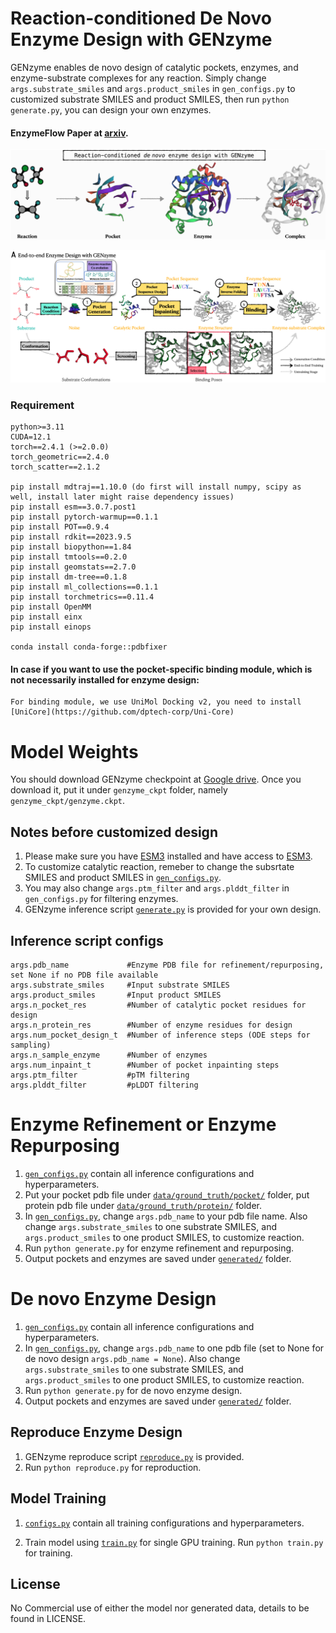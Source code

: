 # Reaction-conditioned De Novo Enzyme Design with GENzyme

GENzyme enables de novo design of catalytic pockets, enzymes, and enzyme-substrate complexes for any reaction. Simply change ```args.substrate_smiles``` and  ```args.product_smiles``` in ```gen_configs.py``` to customized substrate SMILES and product SMILES, then run ```python generate.py```, you can design your own enzymes. 

####  EnzymeFlow Paper at [arxiv](https://arxiv.org/abs/2411.16694).

![genzyme](./image/genzyme.jpg)

![workflow](./image/workflow.jpg)


### Requirement
```
python>=3.11
CUDA=12.1
torch==2.4.1 (>=2.0.0)
torch_geometric==2.4.0
torch_scatter==2.1.2

pip install mdtraj==1.10.0 (do first will install numpy, scipy as well, install later might raise dependency issues)
pip install esm==3.0.7.post1
pip install pytorch-warmup==0.1.1
pip install POT==0.9.4
pip install rdkit==2023.9.5
pip install biopython==1.84
pip install tmtools==0.2.0
pip install geomstats==2.7.0
pip install dm-tree==0.1.8
pip install ml_collections==0.1.1
pip install torchmetrics==0.11.4
pip install OpenMM
pip install einx
pip install einops

conda install conda-forge::pdbfixer
```

#### In case if you want to use the pocket-specific binding module, which is not necessarily installed for enzyme design:
```
For binding module, we use UniMol Docking v2, you need to install [UniCore](https://github.com/dptech-corp/Uni-Core)
```

# Model Weights

You should download GENzyme checkpoint at [Google drive](https://drive.google.com/file/d/1R39bvQwUKqIXeqf4RIsuK-K6RWq4P1gj/view?usp=sharing). Once you download it, put it under ```genzyme_ckpt``` folder, namely ```genzyme_ckpt/genzyme.ckpt```.


## Notes before customized design
 1. Please make sure you have [ESM3](https://github.com/evolutionaryscale/esm/tree/main) installed and have access to [ESM3](https://github.com/evolutionaryscale/esm/tree/main).
 2. To customize catalytic reaction, remeber to change the subsrtate SMILES and product SMILES in [```gen_configs.py```](https://github.com/WillHua127/GENzyme/blob/main/gen_configs.py).
 3. You may also change ```args.ptm_filter``` and ```args.plddt_filter```  in ```gen_configs.py``` for filtering enzymes.
 4. GENzyme inference script [```generate.py```](https://github.com/WillHua127/GENzyme/blob/main/generate.py) is provided for your own design.


## Inference script configs
```
args.pdb_name             #Enzyme PDB file for refinement/repurposing, set None if no PDB file available
args.substrate_smiles     #Input substrate SMILES
args.product_smiles       #Input product SMILES
args.n_pocket_res         #Number of catalytic pocket residues for design
args.n_protein_res        #Number of enzyme residues for design
args.num_pocket_design_t  #Number of inference steps (ODE steps for sampling)
args.n_sample_enzyme      #Number of enzymes
args.num_inpaint_t        #Number of pocket inpainting steps
args.ptm_filter           #pTM filtering
args.plddt_filter         #pLDDT filtering
```

# Enzyme Refinement or Enzyme Repurposing
1. [```gen_configs.py```](https://github.com/WillHua127/GENzyme/blob/main/gen_configs.py) contain all inference configurations and hyperparameters.
2. Put your pocket pdb file under [```data/ground_truth/pocket/```](https://github.com/WillHua127/GENzyme/tree/main/data/ground_truth/pocket) folder, put protein pdb file under [```data/ground_truth/protein/```](https://github.com/WillHua127/GENzyme/tree/main/data/ground_truth/protein) folder.
3. In [```gen_configs.py```](https://github.com/WillHua127/GENzyme/blob/main/gen_configs.py), change ```args.pdb_name``` to your pdb file name. Also change ```args.substrate_smiles``` to one substrate SMILES, and ```args.product_smiles``` to one product SMILES, to customize reaction.
4. Run ```python generate.py``` for enzyme refinement and repurposing.
5. Output pockets and enzymes are saved under [```generated/```](https://github.com/WillHua127/GENzyme/tree/main/generated) folder.




# De novo Enzyme Design
1. [```gen_configs.py```](https://github.com/WillHua127/GENzyme/blob/main/gen_configs.py) contain all inference configurations and hyperparameters.
2. In [```gen_configs.py```](https://github.com/WillHua127/GENzyme/blob/main/gen_configs.py), change ```args.pdb_name``` to one pdb file (set to None for de novo design ```args.pdb_name = None```). Also change ```args.substrate_smiles``` to one substrate SMILES, and ```args.product_smiles``` to one product SMILES, to customize reaction.
3. Run ```python generate.py``` for de novo enzyme design.
4. Output pockets and enzymes are saved under [```generated/```](https://github.com/WillHua127/GENzyme/tree/main/generated) folder.


## Reproduce Enzyme Design
1. GENzyme reproduce script [```reproduce.py```](https://github.com/WillHua127/GENzyme/blob/main/reproduce.py) is provided.
2. Run ```python reproduce.py``` for reproduction.

## Model Training

1. [```configs.py```](https://github.com/WillHua127/GENzyme/blob/main/configs.py) contain all training configurations and hyperparameters.

2. Train model using [```train.py```](https://github.com/WillHua127/GENzyme/blob/main/train.py) for single GPU training. Run ```python train.py``` for training.

   
## License
No Commercial use of either the model nor generated data, details to be found in LICENSE.
